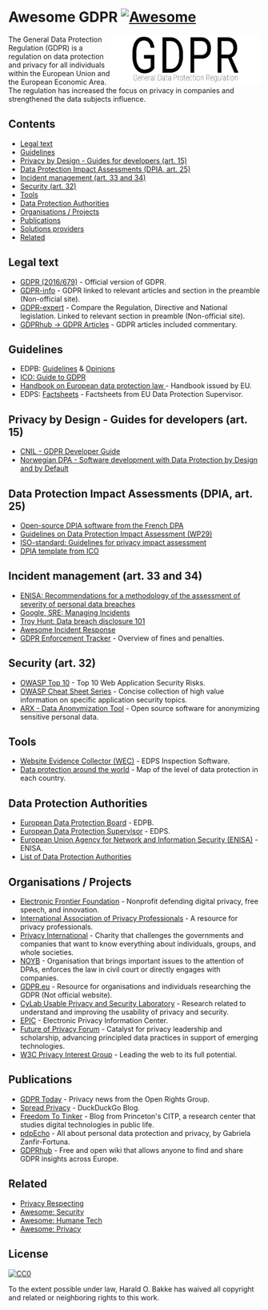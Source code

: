 # Awesome GDPR [![Awesome](https://awesome.re/badge-flat.svg)](https://awesome.re)

[<img src="GDPR.png" align="right" width="300">](https://eur-lex.europa.eu/legal-content/EN/TXT/?uri=CELEX%3A32016R0679)

The General Data Protection Regulation (GDPR) is a regulation on data protection and privacy for all individuals within the European Union and the European Economic Area. The regulation has increased the focus on privacy in companies and strengthened the data subjects influence.

## Contents
* [Legal text](#legal-text)
* [Guidelines](#Guidelines)
* [Privacy by Design - Guides for developers (art. 15)](#privacy-by-design---guides-for-developers-art-15)
* [Data Protection Impact Assessments (DPIA, art. 25)](#data-protection-impact-assessments-dpia-art-25)
* [Incident management (art. 33 and 34)](#incident-management-art-33-and-34)
* [Security (art. 32)](#security-art-32)
* [Tools](#tools)
* [Data Protection Authorities](#data-protection-authorities)
* [Organisations / Projects](#organisations--projects)
* [Publications](#Publications)
* [Solutions providers](#Solutions-providers)
* [Related](#Related)

## Legal text
* [GDPR (2016/679)](https://eur-lex.europa.eu/legal-content/EN/TXT/HTML/?uri=CELEX:32016R0679&from=EN) - Official version of GDPR.
* [GDPR-info](https://gdpr-info.eu/) - GDPR linked to relevant articles and section in the preamble (Non-official site).
* [GDPR-expert](https://www.gdpr-expert.com/home.html?mid=5) - Compare the Regulation, Directive and National legislation. Linked to relevant section in preamble (Non-official site).
* [GDPRhub -> GDPR Articles](https://gdprhub.eu/index.php?title=Category:GDPR_Articles) - GDPR articles included commentary.
  
## Guidelines
* EDPB: [Guidelines](https://edpb.europa.eu/our-work-tools/general-guidance/gdpr-guidelines-recommendations-best-practices_en) & [Opinions](https://edpb.europa.eu/our-work-tools/consistency-findings/opinions_en)
* [ICO: Guide to GDPR](https://ico.org.uk/for-organisations/guide-to-data-protection/guide-to-the-general-data-protection-regulation-gdpr/)
* [Handbook on European data protection law ](https://publications.europa.eu/en/publication-detail/-/publication/5b0cfa83-63f3-11e8-ab9c-01aa75ed71a1) - Handbook issued by EU.
* EDPS: [Factsheets](https://edps.europa.eu/data-protection/our-work/our-work-by-type/factsheets_en) - Factsheets from EU Data Protection Supervisor.
  
## Privacy by Design - Guides for developers (art. 15)
* [CNIL - GDPR Developer Guide](https://github.com/LINCnil/GDPR-Developer-Guide)
* [Norwegian DPA - Software development with Data Protection by Design and by Default](https://www.datatilsynet.no/en/about-privacy/virksomhetenes-plikter/innebygd-personvern/data-protection-by-design-and-by-default/)

## Data Protection Impact Assessments (DPIA, art. 25)
* [Open-source DPIA software from the French DPA](https://www.cnil.fr/en/open-source-pia-software-helps-carry-out-data-protection-impact-assesment)
* [Guidelines on Data Protection Impact Assessment (WP29)](https://ec.europa.eu/newsroom/article29/item-detail.cfm?item_id=611236)
* [ISO-standard: Guidelines for privacy impact assessment](https://www.iso.org/standard/62289.html)
* [DPIA template from ICO](https://iapp.org/resources/article/sample-dpia-template/)

## Incident management (art. 33 and 34)
* [ENISA: Recommendations for a methodology of the assessment of severity of personal data breaches](https://www.enisa.europa.eu/publications/dbn-severity)
* [Google, SRE: Managing Incidents](https://landing.google.com/sre/sre-book/chapters/managing-incidents/)
* [Troy Hunt: Data breach disclosure 101](https://www.troyhunt.com/data-breach-disclosure-101-how-to-succeed-after-youve-failed/)
* [Awesome Incident Response](https://github.com/meirwah/awesome-incident-response)
* [GDPR Enforcement Tracker](http://www.enforcementtracker.com/) - Overview of fines and penalties.

## Security (art. 32)
* [OWASP Top 10](https://owasp.org/www-project-top-ten/) - Top 10 Web Application Security Risks.
* [OWASP Cheat Sheet Series](https://cheatsheetseries.owasp.org/) - Concise collection of high value information on specific application security topics.
* [ARX - Data Anonymization Tool](https://arx.deidentifier.org/) - Open source software for anonymizing sensitive personal data.

## Tools
* [Website Evidence Collector (WEC)](https://github.com/EU-EDPS/website-evidence-collector) - EDPS Inspection Software.
* [Data protection around the world](https://www.cnil.fr/en/data-protection-around-the-world) - Map of the level of data protection in each country.
 
## Data Protection Authorities 
* [European Data Protection Board](https://edpb.europa.eu/) - EDPB.
* [European Data Protection Supervisor](https://edps.europa.eu/) - EDPS.
* [European Union Agency for Network and Information Security (ENISA)](https://www.enisa.europa.eu/topics/data-protection) - ENISA.
* [List of Data Protection Authorities](https://pdpecho.com/the-list/)
  
## Organisations / Projects
* [Electronic Frontier Foundation](https://www.eff.org/) - Nonprofit defending digital privacy, free speech, and innovation.
* [International Association of Privacy Professionals](https://iapp.org/) - A resource for privacy professionals.
* [Privacy International](https://www.privacyinternational.org) - Charity that challenges the governments and companies that want to know everything about individuals, groups, and whole societies.
* [NOYB](https://noyb.eu/) - Organisation that brings important issues to the attention of DPAs, enforces the law in civil court or directly engages with companies.
* [GDPR.eu](https://gdpr.eu/) - Resource for organisations and individuals researching the GDPR (Not official website).
* [CyLab Usable Privacy and Security Laboratory](https://cups.cs.cmu.edu/) - Research related to understand and improving the usability of privacy and security.
* [EPIC](https://epic.org/) - Electronic Privacy Information Center.
* [Future of Privacy Forum](https://fpf.org/) - Catalyst for privacy leadership and scholarship, advancing principled data practices in support of emerging technologies.
* [W3C Privacy Interest Group](https://www.w3.org/Privacy/) - Leading the web to its full potential.

## Publications
* [GDPR Today](https://www.gdprtoday.org/) - Privacy news from the Open Rights Group.
* [Spread Privacy](https://spreadprivacy.com/) - DuckDuckGo Blog.
* [Freedom To Tinker](https://freedom-to-tinker.com/) - Blog from Princeton's CITP, a research center that studies digital technologies in public life.
* [pdpEcho](https://pdpecho.com/) - All about personal data protection and privacy, by Gabriela Zanfir-Fortuna.
* [GDPRhub](https://gdprhub.eu/) - Free and open wiki that allows anyone to find and share GDPR insights across Europe.
    
## Related
* [Privacy Respecting](https://github.com/nikitavoloboev/privacy-respecting)
* [Awesome: Security](https://github.com/sindresorhus/awesome#security)
* [Awesome: Humane Tech](https://github.com/humanetech-community/awesome-humane-tech#readme)
* [Awesome: Privacy](https://github.com/KevinColemanInc/awesome-privacy#readme)

## License
[![CC0](http://mirrors.creativecommons.org/presskit/buttons/88x31/svg/cc-zero.svg)](https://creativecommons.org/publicdomain/zero/1.0/)

To the extent possible under law, Harald O. Bakke has waived all copyright and related or neighboring rights to this work.

